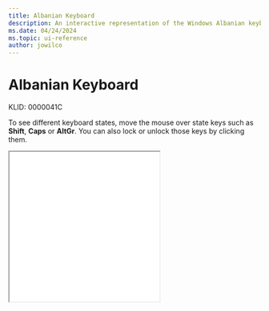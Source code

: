 ```yaml
---
title: Albanian Keyboard
description: An interactive representation of the Windows Albanian keyboard. To see different keyboard states, click or move the mouse over the state keys.
ms.date: 04/24/2024
ms.topic: ui-reference
author: jowilco
---
```


# Albanian Keyboard

KLID: 0000041C

To see different keyboard states, move the mouse over state keys such as **Shift**, **Caps** or **AltGr**. You can also lock or unlock those keys by clicking them.

<iframe src="kbdal.html" height="300"></iframe>
